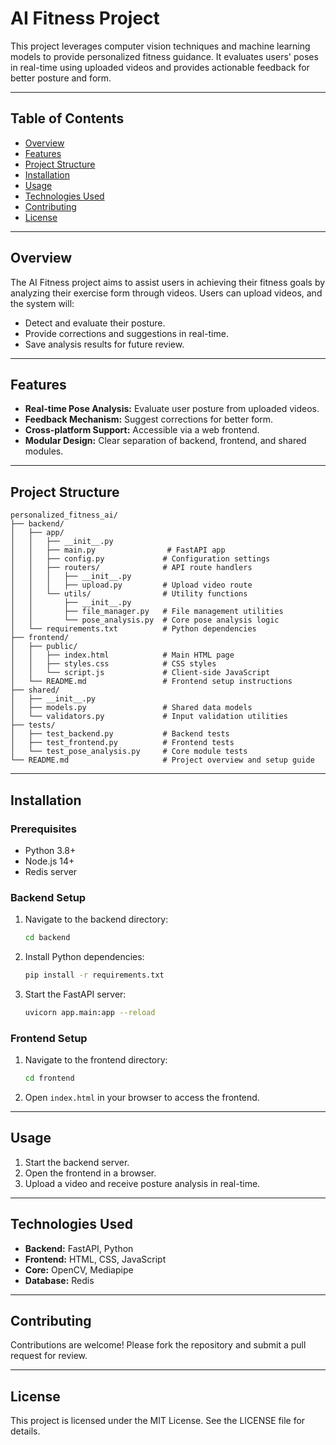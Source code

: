 # AI Fitness Project

This project leverages computer vision techniques and machine learning models to provide personalized fitness guidance. It evaluates users' poses in real-time using uploaded videos and provides actionable feedback for better posture and form.

---

## Table of Contents
- [Overview](#overview)
- [Features](#features)
- [Project Structure](#project-structure)
- [Installation](#installation)
- [Usage](#usage)
- [Technologies Used](#technologies-used)
- [Contributing](#contributing)
- [License](#license)

---

## Overview
The AI Fitness project aims to assist users in achieving their fitness goals by analyzing their exercise form through videos. Users can upload videos, and the system will:
- Detect and evaluate their posture.
- Provide corrections and suggestions in real-time.
- Save analysis results for future review.

---

## Features
- **Real-time Pose Analysis:** Evaluate user posture from uploaded videos.
- **Feedback Mechanism:** Suggest corrections for better form.
- **Cross-platform Support:** Accessible via a web frontend.
- **Modular Design:** Clear separation of backend, frontend, and shared modules.

---

## Project Structure
```plaintext
personalized_fitness_ai/
├── backend/
│   ├── app/
│   │   ├── __init__.py
│   │   ├── main.py                # FastAPI app
│   │   ├── config.py             # Configuration settings
│   │   ├── routers/              # API route handlers
│   │   │   ├── __init__.py
│   │   │   ├── upload.py         # Upload video route
│   │   └── utils/                # Utility functions
│   │       ├── __init__.py
│   │       ├── file_manager.py   # File management utilities
│   │       └── pose_analysis.py  # Core pose analysis logic
│   └── requirements.txt          # Python dependencies
├── frontend/
│   ├── public/
│   │   ├── index.html            # Main HTML page
│   │   ├── styles.css            # CSS styles
│   │   └── script.js             # Client-side JavaScript
│   └── README.md                 # Frontend setup instructions
├── shared/
│   ├── __init__.py
│   ├── models.py                 # Shared data models
│   └── validators.py             # Input validation utilities
├── tests/
│   ├── test_backend.py           # Backend tests
│   ├── test_frontend.py          # Frontend tests
│   └── test_pose_analysis.py     # Core module tests
└── README.md                     # Project overview and setup guide
```

---

## Installation

### Prerequisites
- Python 3.8+
- Node.js 14+
- Redis server

### Backend Setup
1. Navigate to the backend directory:
   ```bash
   cd backend
   ```
2. Install Python dependencies:
   ```bash
   pip install -r requirements.txt
   ```
3. Start the FastAPI server:
   ```bash
   uvicorn app.main:app --reload
   ```

### Frontend Setup
1. Navigate to the frontend directory:
   ```bash
   cd frontend
   ```
2. Open `index.html` in your browser to access the frontend.

---

## Usage
1. Start the backend server.
2. Open the frontend in a browser.
3. Upload a video and receive posture analysis in real-time.

---

## Technologies Used
- **Backend:** FastAPI, Python
- **Frontend:** HTML, CSS, JavaScript
- **Core:** OpenCV, Mediapipe
- **Database:** Redis

---

## Contributing
Contributions are welcome! Please fork the repository and submit a pull request for review.

---

## License
This project is licensed under the MIT License. See the LICENSE file for details.
